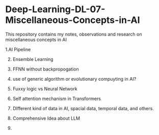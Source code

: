 # Deep-Learning-DL-07-Miscellaneous-Concepts-in-AI
This repository contains my notes, observations and research on miscellaneous concepts in AI


1.AI Pipeline

2. Ensemble Learning

3. FFNN without backpropogation

4. use of generic algorithm or evolutionary compuyting in AI?

5. Fuxxy logic vs Neural Network

6. Self attention mechanism in Transformers

7. DIfferent kind of data in AI, spacial data, temporal data, and others.

8. Comprehensive Idea about LLM

9. 
